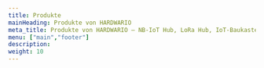 ```yaml
---
title: Produkte
mainHeading: Produkte von HARDWARIO
meta_title: Produkte von HARDWARIO – NB-IoT Hub, LoRa Hub, IoT-Baukasten
menu: ["main","footer"]
description:
weight: 10
---
```

